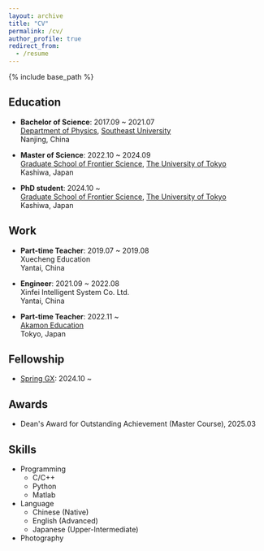 ```yaml
---
layout: archive
title: "CV"
permalink: /cv/
author_profile: true
redirect_from:
  - /resume
---
```


{% include base_path %}

## Education
<!--* Ph.D in Version Control Theory, GitHub University, 2018 (expected)
* M.S. in Jekyll, GitHub University, 2014
* B.S. in GitHub, GitHub University, 2012-->
*   **Bachelor of Science**: 2017.09 ~ 2021.07<br>
    [Department of Physics](https://physics.seu.edu.cn/), [Southeast University](https://www.seu.edu.cn/)<br>
    Nanjing, China

*   **Master of Science**: 2022.10 ~ 2024.09<br>
    [Graduate School of Frontier Science](https://www.k.u-tokyo.ac.jp), [The University of Tokyo](https://www.u-tokyo.ac.jp/ja/index.html)<br>
    Kashiwa, Japan

*   **PhD student**: 2024.10 ~<br>
    [Graduate School of Frontier Science](https://www.k.u-tokyo.ac.jp), [The University of Tokyo](https://www.u-tokyo.ac.jp/ja/index.html)<br>
    Kashiwa, Japan

## Work
*   **Part-time Teacher**: 2019.07 ~ 2019.08<br>
    Xuecheng Education<br>
    Yantai, China

*   **Engineer**: 2021.09 ~ 2022.08<br>
    Xinfei Intelligent System Co. Ltd.<br>
    Yantai, China  

*   **Part-time Teacher**: 2022.11 ~ <br>
    [Akamon Education](https://akjc-inc.com/)<br>
    Tokyo, Japan

## Fellowship
* [Spring GX](https://spring-gx.adm.s.u-tokyo.ac.jp/): 2024.10 ~

## Awards
* Dean's Award for Outstanding Achievement (Master Course), 2025.03
  
## Skills
* Programming
  * C/C++
  * Python
  * Matlab
* Language
  * Chinese (Native)
  * English (Advanced)
  * Japanese (Upper-Intermediate)
* Photography

<!--
Publications
------
  <ul>{% for post in site.publications reversed %}
    {% include archive-single-cv.html %}
  {% endfor %}</ul>
  
Talks
------
  <ul>{% for post in site.talks reversed %}
    {% include archive-single-talk-cv.html  %}
  {% endfor %}</ul>
  
Teaching
------
  <ul>{% for post in site.teaching reversed %}
    {% include archive-single-cv.html %}
  {% endfor %}</ul>
-->
